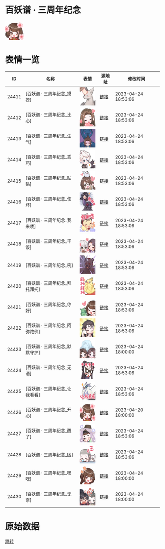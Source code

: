 # 百妖谱 · 三周年纪念

<img src="./cover.png" height="60" alt="cover" />

# 表情一览

|ID|名称|表情|源地址|修改时间|
|----|----|----|----|----|
|24411|[百妖谱 · 三周年纪念_摸摸]|<img src="./pic/024411_%5B百妖谱 · 三周年纪念_摸摸%5D.png" height="60" alt="摸摸"/>|[链接](https://i0.hdslb.com/bfs/emote/f7c2f482b4fe699584b9ac0877f275b5d2b1d769.png)|2023-04-24 18:53:06|
|24412|[百妖谱 · 三周年纪念_比心]|<img src="./pic/024412_%5B百妖谱 · 三周年纪念_比心%5D.png" height="60" alt="比心"/>|[链接](https://i0.hdslb.com/bfs/emote/931f616834dddf26ed888af094690d69213cb70f.png)|2023-04-24 18:53:06|
|24413|[百妖谱 · 三周年纪念_生气]|<img src="./pic/024413_%5B百妖谱 · 三周年纪念_生气%5D.png" height="60" alt="生气"/>|[链接](https://i0.hdslb.com/bfs/emote/75cd84331b4eb60624a7dfa29523e7c5c231a6a3.png)|2023-04-24 18:53:06|
|24414|[百妖谱 · 三周年纪念_乖巧]|<img src="./pic/024414_%5B百妖谱 · 三周年纪念_乖巧%5D.png" height="60" alt="乖巧"/>|[链接](https://i0.hdslb.com/bfs/emote/3bbedcae02680b96af4cafba3ce5546ec80b6b8c.png)|2023-04-24 18:53:06|
|24415|[百妖谱 · 三周年纪念_贴贴]|<img src="./pic/024415_%5B百妖谱 · 三周年纪念_贴贴%5D.png" height="60" alt="贴贴"/>|[链接](https://i0.hdslb.com/bfs/emote/d86eedfc64c4d6228f84fa2a8f9e006acaa949e2.png)|2023-04-24 18:53:06|
|24416|[百妖谱 · 三周年纪念_使坏]|<img src="./pic/024416_%5B百妖谱 · 三周年纪念_使坏%5D.png" height="60" alt="使坏"/>|[链接](https://i0.hdslb.com/bfs/emote/92ffd57316f7cfcc72420477148874a1ca66cf80.png)|2023-04-24 18:53:06|
|24417|[百妖谱 · 三周年纪念_我来喽]|<img src="./pic/024417_%5B百妖谱 · 三周年纪念_我来喽%5D.png" height="60" alt="我来喽"/>|[链接](https://i0.hdslb.com/bfs/emote/98a48140317d19280bc098e6223cfaf03ee656e3.png)|2023-04-24 18:53:06|
|24418|[百妖谱 · 三周年纪念_干饭]|<img src="./pic/024418_%5B百妖谱 · 三周年纪念_干饭%5D.png" height="60" alt="干饭"/>|[链接](https://i0.hdslb.com/bfs/emote/a7bd167587122ebecc2b54c2691f8290b45e720d.png)|2023-04-24 18:53:06|
|24419|[百妖谱 · 三周年纪念_吼]|<img src="./pic/024419_%5B百妖谱 · 三周年纪念_吼%5D.png" height="60" alt="吼"/>|[链接](https://i0.hdslb.com/bfs/emote/58872b92af417050340902bb2f384825fe51e27c.png)|2023-04-24 18:53:06|
|24420|[百妖谱 · 三周年纪念_拜托拜托]|<img src="./pic/024420_%5B百妖谱 · 三周年纪念_拜托拜托%5D.png" height="60" alt="拜托拜托"/>|[链接](https://i0.hdslb.com/bfs/emote/8d6bc93a6812d2271aba5b3817e153adb0cdc2ba.png)|2023-04-24 18:53:06|
|24421|[百妖谱 · 三周年纪念_你好]|<img src="./pic/024421_%5B百妖谱 · 三周年纪念_你好%5D.png" height="60" alt="你好"/>|[链接](https://i0.hdslb.com/bfs/emote/d602315a71cc020786969ee120e4ba6077579ffe.png)|2023-04-24 18:53:06|
|24422|[百妖谱 · 三周年纪念_阿弥陀佛]|<img src="./pic/024422_%5B百妖谱 · 三周年纪念_阿弥陀佛%5D.png" height="60" alt="阿弥陀佛"/>|[链接](https://i0.hdslb.com/bfs/emote/ac52bf16d4d4ede8a8218e08715df9ac34072705.png)|2023-04-24 18:53:06|
|24423|[百妖谱 · 三周年纪念_默默守护]|<img src="./pic/024423_%5B百妖谱 · 三周年纪念_默默守护%5D.png" height="60" alt="默默守护"/>|[链接](https://i0.hdslb.com/bfs/emote/be03c841ea0a20e93201c6185967f1da72e7c8bd.png)|2023-04-24 18:00:00|
|24424|[百妖谱 · 三周年纪念_无语]|<img src="./pic/024424_%5B百妖谱 · 三周年纪念_无语%5D.png" height="60" alt="无语"/>|[链接](https://i0.hdslb.com/bfs/emote/a81d49b7bf76373b8b2aa230dd0f18ac9e8d76d5.png)|2023-04-24 18:53:06|
|24425|[百妖谱 · 三周年纪念_让我看看]|<img src="./pic/024425_%5B百妖谱 · 三周年纪念_让我看看%5D.png" height="60" alt="让我看看"/>|[链接](https://i0.hdslb.com/bfs/emote/8786b845c9b5eba212b71892f5d1858bf151e688.png)|2023-04-24 18:53:06|
|24426|[百妖谱 · 三周年纪念_开心]|<img src="./pic/024426_%5B百妖谱 · 三周年纪念_开心%5D.png" height="60" alt="开心"/>|[链接](https://i0.hdslb.com/bfs/emote/eba95c41a05bec3896c664eae826a693d90d2ee1.png)|2023-04-20 18:00:00|
|24427|[百妖谱 · 三周年纪念_醒了]|<img src="./pic/024427_%5B百妖谱 · 三周年纪念_醒了%5D.png" height="60" alt="醒了"/>|[链接](https://i0.hdslb.com/bfs/emote/df80ea97d11646e7a38de2c03152ac3ef63c90d4.png)|2023-04-24 18:53:06|
|24428|[百妖谱 · 三周年纪念_困]|<img src="./pic/024428_%5B百妖谱 · 三周年纪念_困%5D.png" height="60" alt="困"/>|[链接](https://i0.hdslb.com/bfs/emote/fdac384de9d57f2c788e0328744edc7e16c68a01.png)|2023-04-24 18:53:06|
|24429|[百妖谱 · 三周年纪念_嘿嘿]|<img src="./pic/024429_%5B百妖谱 · 三周年纪念_嘿嘿%5D.png" height="60" alt="嘿嘿"/>|[链接](https://i0.hdslb.com/bfs/emote/81d065476a4ec6632a0b6f345a936838eb5b38f7.png)|2023-04-24 18:00:00|
|24430|[百妖谱 · 三周年纪念_无奈]|<img src="./pic/024430_%5B百妖谱 · 三周年纪念_无奈%5D.png" height="60" alt="无奈"/>|[链接](https://i0.hdslb.com/bfs/emote/31b858c6f47fcc14bef064537f884d10e0a942c0.png)|2023-04-24 18:00:00|

# 原始数据

[跳转](./raw.json)

